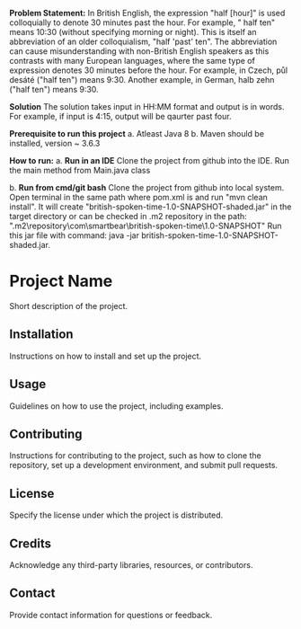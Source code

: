 **Problem Statement:**
In British English, the expression "half [hour]" is used colloquially to denote 30 minutes past the hour. For example, " half ten" means 10:30 
(without specifying morning or night). This is itself an abbreviation of an older colloquialism, "half 'past' ten". The abbreviation can cause misunderstanding with 
non-British English speakers as this contrasts with many European languages, where the same type of expression denotes 30 minutes before the hour. 
For example, in Czech, půl desáté ("half ten") means 9:30. Another example, in German, halb zehn ("half ten") means 9:30. 

**Solution**
The solution takes input in HH:MM format and output is in words.
For example, if input is 4:15, output will be qaurter past four.

**Prerequisite to run this project**
a. Atleast Java 8 
b. Maven should be installed, version ~ 3.6.3

**How to run:**
a. **Run in an IDE**
  Clone the project from github into the IDE.
  Run the main method from Main.java class

b. **Run from cmd/git bash**
  Clone the project from github into local system.
  Open terminal in the same path where pom.xml is and run "mvn clean install".
  It will create "british-spoken-time-1.0-SNAPSHOT-shaded.jar" in the target directory or can be checked in .m2 repository in the path: ".m2\repository\com\smartbear\british-spoken-time\1.0-SNAPSHOT\"
  Run this jar file with command: java -jar british-spoken-time-1.0-SNAPSHOT-shaded.jar.

  # Project Name

Short description of the project.

## Installation

Instructions on how to install and set up the project.

## Usage

Guidelines on how to use the project, including examples.

## Contributing

Instructions for contributing to the project, such as how to clone the repository, set up a development environment, and submit pull requests.

## License

Specify the license under which the project is distributed.

## Credits

Acknowledge any third-party libraries, resources, or contributors.

## Contact

Provide contact information for questions or feedback.


